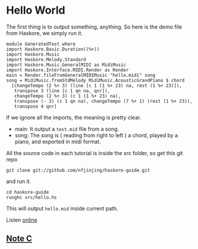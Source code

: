 Hello World
============

The first thing is to output something, anything. So here is the demo file from Haskore, we simply run it.

	module GeneratedTest where
	import Haskore.Basic.Duration((%+))
	import Haskore.Music
	import Haskore.Melody.Standard
	import Haskore.Music.GeneralMIDI as MidiMusic
	import Haskore.Interface.MIDI.Render as Render
	main = Render.fileFromGeneralMIDIMusic "hello.midi" song
	song = MidiMusic.fromStdMelody MidiMusic.AcousticGrandPiano $ chord
	  [changeTempo (2 %+ 3) (line [c 1 (1 %+ 23) na, rest (1 %+ 23)]),
	   transpose 3 (line [c 1 qn na, qnr]),
	   changeTempo (2 %+ 3) (c 1 (1 %+ 23) na),
	   transpose (- 3) (c 1 qn na), changeTempo (7 %+ 1) (rest (1 %+ 23)),
	   transpose 4 qnr]

If we ignore all the imports, the meaning is pretty clear. 

* main: It output a `test.mid` file from a song. 
* song: The song is ( reading from right to left ) a chord, played by a piano, and exported in midi format.

All the source code in each tutorial is inside the src folder, so get this git repo
	
	git clone git://github.com/nfjinjing/haskore-guide.git

and run it.

	cd haskore-guide
	runghc src/hello.hs

This will output `hello.mid` inside current path.

Listen [online](../midi/hello/hello.midi?raw=true)

## [Note C](c.markdown)